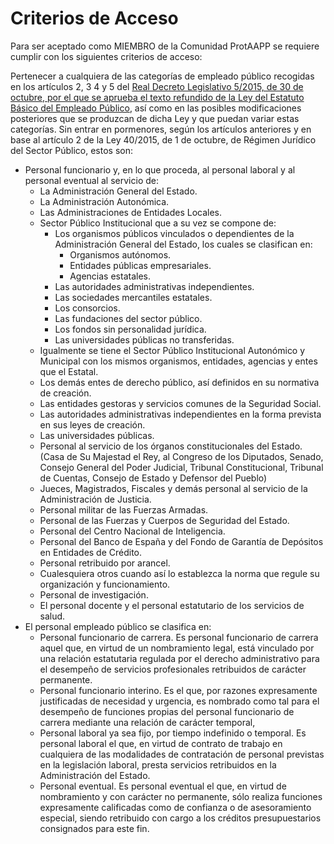 # Criterios de Acceso
Para ser aceptado como MIEMBRO de la Comunidad ProtAAPP se requiere cumplir con los siguientes criterios de acceso:

Pertenecer a cualquiera de las categorías de empleado público recogidas en los artículos 2, 3 4 y 5 del [Real Decreto Legislativo 5/2015, de 30 de octubre, por el que se aprueba el texto refundido de la Ley del Estatuto Básico del Empleado Público](https://www.boe.es/buscar/act.php?id=BOE-A-2015-11719), así como en las posibles modificaciones posteriores que se produzcan de dicha Ley y que puedan variar estas categorías.
Sin entrar en pormenores, según los artículos anteriores y en base al artículo 2 de la Ley 40/2015, de 1 de octubre, de Régimen Jurídico del Sector Público, estos son:
- Personal funcionario y, en lo que proceda, al personal laboral y al personal eventual al servicio de:
  - La Administración General del Estado.
  - La Administración Autonómica.
  - Las Administraciones de Entidades Locales.
  - Sector Público Institucional que a su vez se compone de:
    - Los organismos públicos vinculados o dependientes de la Administración General del Estado, los cuales se clasifican en:
      - Organismos autónomos.
      - Entidades públicas empresariales.
      - Agencias estatales.
    - Las autoridades administrativas independientes.
    - Las sociedades mercantiles estatales.
    - Los consorcios.
    - Las fundaciones del sector público.
    - Los fondos sin personalidad jurídica.
    - Las universidades públicas no transferidas.
  - Igualmente se tiene el Sector Público Institucional Autonómico y Municipal con los mismos organismos, entidades, agencias y entes que el Estatal.
  - Los demás entes de derecho público, así definidos en su normativa de creación. 
  - Las entidades gestoras y servicios comunes de la Seguridad Social.
  - Las autoridades administrativas independientes en la forma prevista en sus leyes de creación. 
  - Las universidades públicas.
  - Personal al servicio de los órganos constitucionales del Estado. (Casa de Su Majestad el Rey, al Congreso de los Diputados, Senado, Consejo General del Poder Judicial, Tribunal Constitucional, Tribunal de Cuentas, Consejo de Estado y Defensor del Pueblo)
  - Jueces, Magistrados, Fiscales y demás personal al servicio de la Administración de Justicia.
  - Personal militar de las Fuerzas Armadas.
  - Personal de las Fuerzas y Cuerpos de Seguridad del Estado.
  - Personal del Centro Nacional de Inteligencia. 
  - Personal del Banco de España y del Fondo de Garantía de Depósitos en Entidades de Crédito.
  - Personal retribuido por arancel.
  - Cualesquiera otros cuando así lo establezca la norma que regule su organización y funcionamiento.
  - Personal de investigación.
  - El personal docente y el personal estatutario de los servicios de salud.
- El personal empleado público se clasifica en:
  - Personal funcionario de carrera. Es personal funcionario de carrera aquel que, en virtud de un nombramiento legal, está vinculado por una relación estatutaria regulada por el derecho administrativo para el desempeño de servicios profesionales retribuidos de carácter permanente.
  - Personal funcionario interino. Es el que, por razones expresamente justificadas de necesidad y urgencia, es nombrado como tal para el desempeño de funciones propias del personal funcionario de carrera mediante una relación de carácter temporal,
  - Personal laboral ya sea fijo, por tiempo indefinido o temporal. Es personal laboral el que, en virtud de contrato de trabajo en cualquiera de las modalidades de contratación de personal previstas en la legislación laboral, presta servicios retribuidos en la Administración del Estado.
  - Personal eventual. Es personal eventual el que, en virtud de nombramiento y con carácter no permanente, sólo realiza funciones expresamente calificadas como de confianza o de asesoramiento especial, siendo retribuido con cargo a los créditos presupuestarios consignados para este fin.
